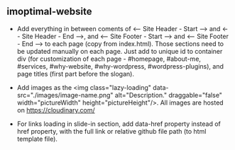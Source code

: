 ## imoptimal-website

- Add everything in between coments of <-- Site Header - Start --> and <-- Site Header - End -->, and <-- Site Footer - Start --> and <-- Site Footer - End --> to each page (copy from index.html). Those sections need to be updated manually on each page. Just add to unique id to container div (for customization of each page - #homepage, #about-me, #services, #why-website, #why-wordpress, #wordpress-plugins), and page titles (first part before the slogan).

- Add images as the \<img class="lazy-loading" data-src="./images/image-name.png" alt="Description." draggable="false" width="pictureWidth" height="pictureHeight"/>. All images are hosted on https://cloudinary.com/

- For links loading in slide-in section, add data-href property instead of href property, with the full link or relative github file path (to html template file).

